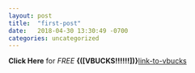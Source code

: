 ```yaml
---
layout: post
title:  "first-post"
date:   2018-04-30 13:30:49 -0700
categories: uncategorized
---
```


**Click Here** for *FREE* **{([VBUCKS!!!!!!])}**[link-to-vbucks]

[link-to-vbucks]: http://www.patience-is-a-virtue.org/
